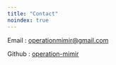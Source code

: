 ```yaml
---
title: "Contact"
noindex: true
---
```


Email : [operationmimir@gmail.com](mailto:operationmimir@gmail.com)

Github : [operation-mimir](https://github.com/operation-mimir/)
